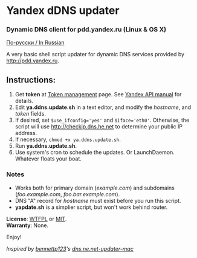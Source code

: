 # Yandex dDNS updater
### Dynamic DNS client for pdd.yandex.ru (Linux & OS X)
[По-русски / In Russian](README.ru.md)

A very basic shell script updater for dynamic DNS services provided by <http://pdd.yandex.ru>. 

## Instructions:

 1. Get **token** at [Token management](https://pddimp.yandex.ru/token/index.xml) page. See [Yandex API manual](http://api.yandex.ru/pdd/doc/reference/api-dns_get_token.xml) for details.
 2. Edit **ya.ddns.update.sh** in a text editor, and modify the *hostname*, and *token* fields.
 3. If desired, set `$use_ifconfig='yes'` and `$iface='eth0'`. Otherwise, the script will use http://checkip.dns.he.net to determine your public IP address.
 4. If necessary, `chmod +x ya.ddns.update.sh`.
 5. Run **ya.ddns.update.sh**.
 6. Use system's cron to schedule the updates. Or LaunchDaemon. Whatever floats your boat.

### Notes
 * Works both for primary domain (*example.com*) and subdomains (*foo.example.com*, *foo.bar.example.com*).
 * DNS "A" record for *hostname* must exist before you run this script.
 * **yapdate.sh** is a simplier script, but won't work behind router.

**License**: [WTFPL](http://www.wtfpl.net) or [MIT](http://opensource.org/licenses/MIT).<br />**Warranty**: None.

Enjoy!

*Inspired by [bennettp123](https://github.com/bennettp123)'s [dns.ne.net-updater-mac](https://github.com/bennettp123/dns.ne.net-updater-mac)*

